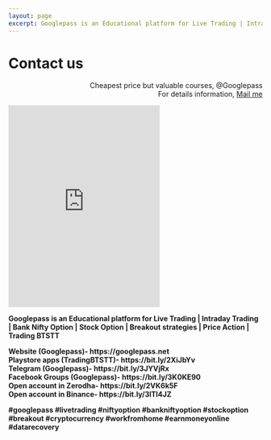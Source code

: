 ```yaml
---
layout: page
excerpt: Googlepass is an Educational platform for Live Trading | Intraday Trading | Bank Nifty Option | Stock Option | Breakout strategies | Price Action | Trading BTSTT.
---
```


# Contact us

<p class="message" align="right">
  Cheapest price but valuable courses, @Googlepass<br>
  For details information, <a href="mailto:{{site.author.email}}">Mail me</a>
</p>

<iframe src="https://docs.google.com/forms/d/e/1FAIpQLSf4FcVIpXkdFKzxg6R9WIak6yV3CQ6HG6iFdA8NQy34hr8z2Q/viewform?embedded=true" width="300" height="400" frameborder="0" marginheight="0" marginwidth="0">Loading…</iframe>

<b>Googlepass is an Educational platform for Live Trading | Intraday Trading | Bank Nifty Option | Stock Option | Breakout strategies | Price Action | Trading BTSTT<b>

<p>Website (Googlepass)- https://googlepass.net <br>
Playstore apps (TradingBTSTT)- https://bit.ly/2XiJbYv<br>
Telegram (Googlepass)- https://bit.ly/3JYVjRx<br>
Facebook Groups (Googlepass)- https://bit.ly/3K0KE90<br>
Open account in Zerodha- https://bit.ly/2VK6k5F<br>
Open account in Binance- https://bit.ly/3lTl4JZ<br>

#googlepass #livetrading #niftyoption #bankniftyoption #stockoption #breakout #cryptocurrency #workfromhome #earnmoneyonline #datarecovery </P>
